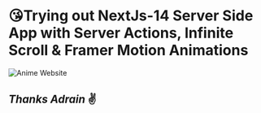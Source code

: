 # 😘Trying out NextJs-14 Server Side App with Server Actions, Infinite Scroll & Framer Motion Animations

![Anime Website](https://m.media-amazon.com/images/S/pv-target-images/86eaa7f54e9b4d67c3e1c609c075b02e089f80bd5cc6e8395a1a0682dc091350._UR1920,1080_SX720_FMjpg_.jpg)

## _Thanks Adrain_ ✌️
